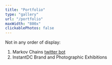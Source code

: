 ```yaml
---
title: "Portfolio"
type: "gallery"
url: "/portfolio"
maxWidth: "800x"
clickablePhotos: false
---
```


Not in any order of display:

1. Markov Chains [twitter bot](https://www.twitter.com/donald_barack)
2. InstantDC Brand and Photographic Exhibitions
